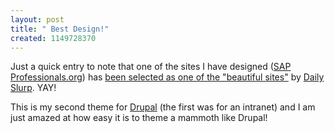 ```yaml
--- 
layout: post
title: " Best Design!"
created: 1149728370
---
```

Just a quick entry to note that one of the sites I have designed (<a href="http://sapprofessionals.org">SAP Professionals.org</a>) has <a href="http://www.dailyslurp.com/default.aspx?dts=6/7/2006">been selected as one of the "beautiful sites"</a> by <a href="http://www.dailyslurp.com">Daily Slurp</a>. YAY! 

This is my second theme for <a href="http://drupal.org">Drupal</a> (the first was for an intranet) and I am just amazed at how easy it is to theme a mammoth like Drupal! 
